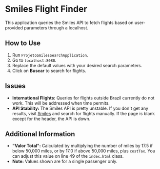 # **Smiles Flight Finder**

This application queries the Smiles API to fetch flights based on user-provided parameters through a localhost.

## **How to Use**

1. Run `ProjetoSmilesSearchApplication`.
2. Go to `localhost:8080`.
3. Replace the default values with your desired search parameters.
4. Click on **Buscar** to search for flights.

## **Issues**

- **International Flights:** Queries for flights outside Brazil currently do not work. This will be addressed when time permits.
- **API Stability:** The Smiles API is pretty unstable. If you don't get any results, visit [Smiles](https://www.smiles.com.br/home) and search for flights manually. If the page is blank except for the header, the API is down.

## **Additional Information**

- **"Valor Total":** Calculated by multiplying the number of miles by 17.5 if below 50,000 miles, or by 17.0 if above 50,000 miles, plus `costTax`. You can adjust this value on line 49 of the `index.html` class.
- **Note:** Values shown are for a single passenger only.
